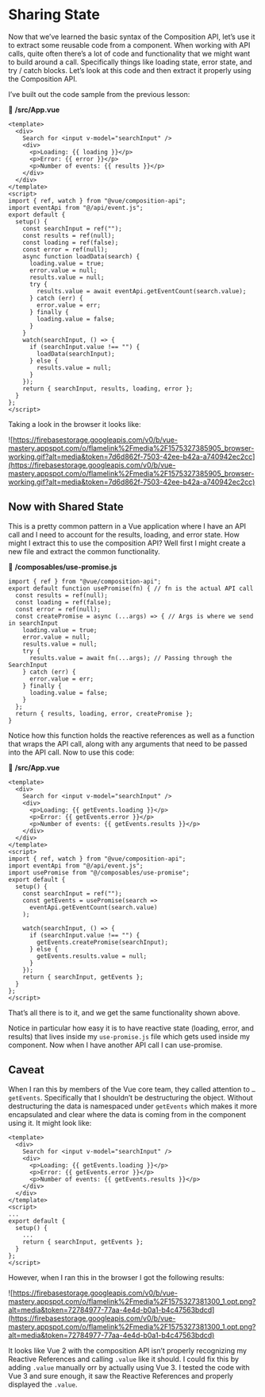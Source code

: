 Sharing State
=============

Now that we’ve learned the basic syntax of the Composition API, let’s use it to extract some reusable code from a component. When working with API calls, quite often there’s a lot of code and functionality that we might want to build around a call. Specifically things like loading state, error state, and try / catch blocks. Let’s look at this code and then extract it properly using the Composition API.

I’ve built out the code sample from the previous lesson:

📄 **/src/App.vue**

    <template>
      <div>
        Search for <input v-model="searchInput" /> 
        <div>
          <p>Loading: {{ loading }}</p>
          <p>Error: {{ error }}</p>
          <p>Number of events: {{ results }}</p>
        </div>
      </div>
    </template>
    <script>
    import { ref, watch } from "@vue/composition-api";
    import eventApi from "@/api/event.js";
    export default {
      setup() {
        const searchInput = ref("");
        const results = ref(null);
        const loading = ref(false);
        const error = ref(null);
        async function loadData(search) {
          loading.value = true;
          error.value = null;
          results.value = null;
          try {
            results.value = await eventApi.getEventCount(search.value);
          } catch (err) {
            error.value = err;
          } finally {
            loading.value = false;
          }
        }
        watch(searchInput, () => {
          if (searchInput.value !== "") {
            loadData(searchInput);
          } else {
            results.value = null;
          }
        });
        return { searchInput, results, loading, error };
      }
    };
    </script>
    

Taking a look in the browser it looks like:

![https://firebasestorage.googleapis.com/v0/b/vue-mastery.appspot.com/o/flamelink%2Fmedia%2F1575327385905_browser-working.gif?alt=media&token=7d6d862f-7503-42ee-b42a-a740942ec2cc](https://firebasestorage.googleapis.com/v0/b/vue-mastery.appspot.com/o/flamelink%2Fmedia%2F1575327385905_browser-working.gif?alt=media&token=7d6d862f-7503-42ee-b42a-a740942ec2cc)

Now with Shared State
---------------------

This is a pretty common pattern in a Vue application where I have an API call and I need to account for the results, loading, and error state. How might I extract this to use the composition API? Well first I might create a new file and extract the common functionality.

📄 **/composables/use-promise.js**

    import { ref } from "@vue/composition-api";
    export default function usePromise(fn) { // fn is the actual API call
      const results = ref(null);
      const loading = ref(false);
      const error = ref(null);
      const createPromise = async (...args) => { // Args is where we send in searchInput
        loading.value = true;
        error.value = null;
        results.value = null;
        try {
          results.value = await fn(...args); // Passing through the SearchInput
        } catch (err) {
          error.value = err;
        } finally {
          loading.value = false;
        }
      };
      return { results, loading, error, createPromise };
    }
    

Notice how this function holds the reactive references as well as a function that wraps the API call, along with any arguments that need to be passed into the API call. Now to use this code:

📄 **/src/App.vue**

    <template>
      <div>
        Search for <input v-model="searchInput" /> 
        <div>
          <p>Loading: {{ getEvents.loading }}</p>
          <p>Error: {{ getEvents.error }}</p>
          <p>Number of events: {{ getEvents.results }}</p>
        </div>
      </div>
    </template>
    <script>
    import { ref, watch } from "@vue/composition-api";
    import eventApi from "@/api/event.js";
    import usePromise from "@/composables/use-promise";
    export default {
      setup() {
        const searchInput = ref("");
        const getEvents = usePromise(search =>
          eventApi.getEventCount(search.value)
        );
    
        watch(searchInput, () => {
          if (searchInput.value !== "") {
            getEvents.createPromise(searchInput);
          } else {
            getEvents.results.value = null;
          }
        });
        return { searchInput, getEvents };
      }
    };
    </script>
    

That’s all there is to it, and we get the same functionality shown above.

Notice in particular how easy it is to have reactive state (loading, error, and results) that lives inside my `use-promise.js` file which gets used inside my component. Now when I have another API call I can use-promise.

Caveat
------

When I ran this by members of the Vue core team, they called attention to `…getEvents`. Specifically that I shouldn’t be destructuring the object. Without destructuring the data is namespaced under `getEvents` which makes it more encapsulated and clear where the data is coming from in the component using it. It might look like:

    <template>
      <div>
        Search for <input v-model="searchInput" /> 
        <div>
          <p>Loading: {{ getEvents.loading }}</p>
          <p>Error: {{ getEvents.error }}</p>
          <p>Number of events: {{ getEvents.results }}</p>
        </div>
      </div>
    </template>
    <script>
    ...
    export default {
      setup() {
        ...
        return { searchInput, getEvents };
      }
    };
    </script>
    

However, when I ran this in the browser I got the following results:

![https://firebasestorage.googleapis.com/v0/b/vue-mastery.appspot.com/o/flamelink%2Fmedia%2F1575327381300_1.opt.png?alt=media&token=72784977-77aa-4e4d-b0a1-b4c47563bdcd](https://firebasestorage.googleapis.com/v0/b/vue-mastery.appspot.com/o/flamelink%2Fmedia%2F1575327381300_1.opt.png?alt=media&token=72784977-77aa-4e4d-b0a1-b4c47563bdcd)

It looks like Vue 2 with the composition API isn’t properly recognizing my Reactive References and calling `.value` like it should. I could fix this by adding `.value` manually orr by actually using Vue 3. I tested the code with Vue 3 and sure enough, it saw the Reactive References and properly displayed the `.value`.
